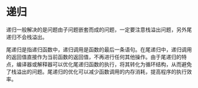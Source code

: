 # 递归

递归一般解决的是问题由子问题嵌套而成的问题，一定要注意栈溢出问题，另外尾递归不会栈溢出。

尾递归是指递归函数中，递归调用是函数的最后一条语句。在尾递归中，递归调用的返回值直接作为当前函数的返回值，不再进行任何其他操作。由于尾递归的特点，编译器或解释器可以优化尾递归函数的执行，将其转化为循环结构，从而避免了栈溢出的问题。尾递归的优化可以减少函数调用的内存消耗，提高程序的执行效率。
